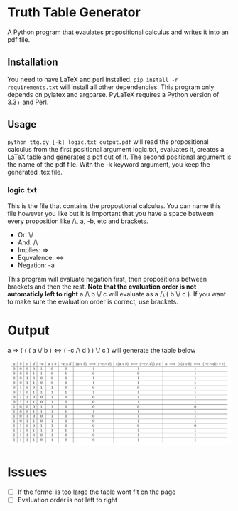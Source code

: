 # Truth Table Generator
A Python program that evaulates propositional calculus and writes it into an pdf file.
## Installation
You need to have LaTeX and perl installed. `pip install -r requirements.txt` will install all other dependencies. This program only depends on pylatex and argparse. PyLaTeX requires a Python version of 3.3+ and Perl.
## Usage
`python ttg.py [-k] logic.txt output.pdf` will read the propositional calculus from the first positional argument logic.txt, evaluates it, creates a LaTeX table and generates a pdf out of it. The second positional argument is the name of the pdf file. With the -k keyword argument, you keep the generated .tex file. 
### logic.txt
This is the file that contains the propostional calculus. You can name this file however you like but it is important that you have a space between every proposition like /\\, a, -b, etc and brackets. 
* Or: \\/
* And: /\\
* Implies: =>
* Equvalence: <=>
* Negation: -a

This program will evaluate negation first, then propositions between brackets and then the rest.
__Note that the evaluation order is not automaticly left to right__ 
a /\\ b \\/ c will evaluate as a /\\ ( b \\/ c ). If you want to make sure the evaluation order is correct, use brackets.
# Output
a => ( ( ( a \\/ b ) <=> ( -c /\ d ) ) \\/ c ) will generate the table below

![alt resulting table](https://github.com/inter0/truth-table-generator/blob/main/readme/result.png)

# Issues
- [ ] If the formel is too large the table wont fit on the page
- [ ] Evaluation order is not left to right
